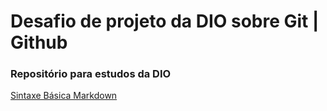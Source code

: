 # Desafio de projeto da DIO sobre Git | Github

### Repositório para estudos da DIO

[Sintaxe Básica Markdown](https://www.markdownguide.org/basic-syntax/)
